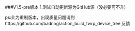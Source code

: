 ###V1.5-pre版本
1.测试自动更新源为GitHub源（没必要可不升)

ps:此为重制版本，出现质量问题请到https://github.com/badnng/action_build_twrp_device_tree 反馈